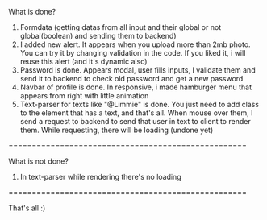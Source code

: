 What is done?

1.  Formdata (getting datas from all input and their global or not global(boolean) and sending them to backend)
2.  I added new alert. It appears when you upload more than 2mb photo. You can try it by changing validation in the code. If you liked it, i will reuse this alert (and it's dynamic also)
3.  Password is done. Appears modal, user fills inputs, I validate them and send it to backend to check old password and get a new password
4.  Navbar of profile is done. In responsive, i made hamburger menu that appears from right with little animation
5.  Text-parser for texts like "@Limmie" is done. You just need to add class to the element that has a text, and that's all. When mouse over them, I send a request to backend to send that user in text to client to render them. While requesting, there will be loading (undone yet)

===================================================

What is not done?

1. In text-parser while rendering there's no loading

===================================================

That's all :)
